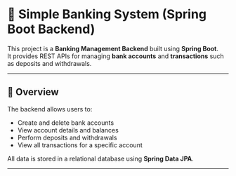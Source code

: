 # 🏦 Simple Banking System (Spring Boot Backend)

This project is a **Banking Management Backend** built using **Spring Boot**.  
It provides REST APIs for managing **bank accounts** and **transactions** such as deposits and withdrawals.

---

## 🚀 Overview

The backend allows users to:
- Create and delete bank accounts  
- View account details and balances  
- Perform deposits and withdrawals  
- View all transactions for a specific account  

All data is stored in a relational database using **Spring Data JPA**.

---

